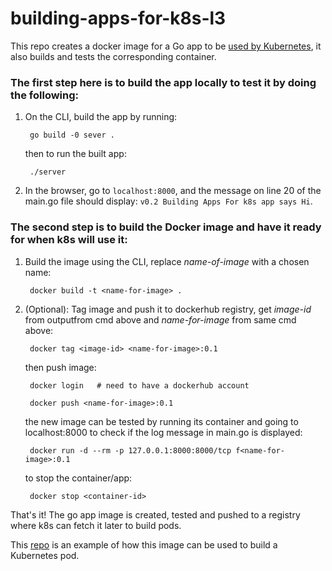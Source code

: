 # building-apps-for-k8s-l3
This repo creates a docker image for a Go app to be [used by Kubernetes](https://github.com/Fabr1ce/building-apps-for-k8s-l4-using-Kind), it also builds and tests the corresponding container.

### The first step here is to build the app locally to test it by doing the following:

1. On the CLI, build the app by running:

		go build -0 sever .

	then to run the built app:

		./server

2. In the browser, go to `localhost:8000`, and the message on line 20 of the main.go file should display: `v0.2 Building Apps For k8s app says Hi`.


### The second step is to build the Docker image and have it ready for when k8s will use it:

1. Build the image using the CLI, replace *name-of-image* with a chosen name:

		docker build -t <name-for-image> .

2. (Optional): Tag image and push it to dockerhub registry, get *image-id* from outputfrom cmd above and *name-for-image* from same cmd above:

		docker tag <image-id> <name-for-image>:0.1

	then push image:

		docker login   # need to have a dockerhub account

		docker push <name-for-image>:0.1

	the new image can be tested by running its container and going to localhost:8000 to check if the log message in main.go is displayed:

		docker run -d --rm -p 127.0.0.1:8000:8000/tcp f<name-for-image>:0.1

	to stop the container/app:

		docker stop <container-id>

That's it! The go app image is created, tested and pushed to a registry where k8s can fetch it later to build pods.

This [repo](https://github.com/Fabr1ce/building-apps-for-k8s-l4-using-Kind) is an example of how this image can be used to build a Kubernetes pod.
